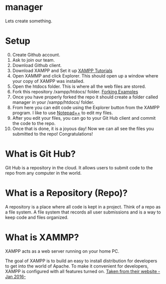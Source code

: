 # manager
Lets create something.

# Setup
0. Create Github account.
1. Ask to join our team.
2. Download Github client.
3. Download XAMPP and Set it up [XAMPP Tutorials](https://www.youtube.com/results?search_query=setting+up+xampp+on+windows)
4. Open XAMMP and click Explorer. This should open up a window where your copy of XAMPP was installed.
5. Open the htdocs folder. This is where all the web files are stored.
6. Fork this repository /xampp/htdocs/ folder. [Forking Examples](https://www.youtube.com/results?search_query=setting+up+git+repository)
7. Once you have properly forked the repo it should create a folder called manager in your /xampp/htdocs/ folder.
8. From here you can edit code using the Explorer button from the XAMPP program. I like to use [Notepad++](https://notepad-plus-plus.org/download/) to edit my files.
9. After you edit your files, you can go to your Git Hub client and commit the code to the repo.
10. Once that is done, it is a joyous day! Now we can all see the files you submitted to the repo! Congratulations!

# What is Git Hub?
Git Hub is a repository in the cloud. It allows users to submit code to the repo from any computer in the world.

# What is a Repository (Repo)?
A repository is a place where all code is kept in a project. Think of a repo as a file system. A file system that records all user submissions and is a way to keep code and files organized.

# What is XAMMP?
XAMPP acts as a web server running on your home PC.

The goal of XAMPP is to build an easy to install distribution for developers to get into the world of Apache. To make it convenient for developers, XAMPP is configured with all features turned on. [Taken from their website -Jan 2016-](https://www.apachefriends.org/about.html)
